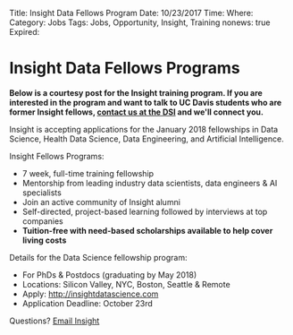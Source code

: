 Title: Insight Data Fellows Program
Date: 10/23/2017
Time:
Where:
Category: Jobs
Tags: Jobs, Opportunity, Insight, Training
nonews: true
Expired:

# Insight Data Fellows Programs 

**Below is a courtesy post for the Insight training program. If you are interested in the program and want to talk to UC Davis students who are former Insight fellows, [contact us at the DSI](mailto:datascience@ucdavis.edu) and we'll connect you.**

Insight is accepting applications for the January 2018 fellowships in Data Science, Health Data Science, Data Engineering, and Artificial Intelligence. 

Insight Fellows Programs: 
* 7 week, full-time training fellowship
* Mentorship from leading industry data scientists, data engineers & AI specialists
* Join an active community of Insight alumni
* Self-directed, project-based learning followed by interviews at top companies
* **Tuition-free with need-based scholarships available to help cover living costs**

Details for the Data Science fellowship program:
* For PhDs & Postdocs (graduating by May 2018)
* Locations: Silicon Valley, NYC, Boston, Seattle & Remote
* Apply: http://insightdatascience.com 
* Application Deadline: October 23rd 

Questions? [Email Insight](mailto:info@insightdatascience.com) 
